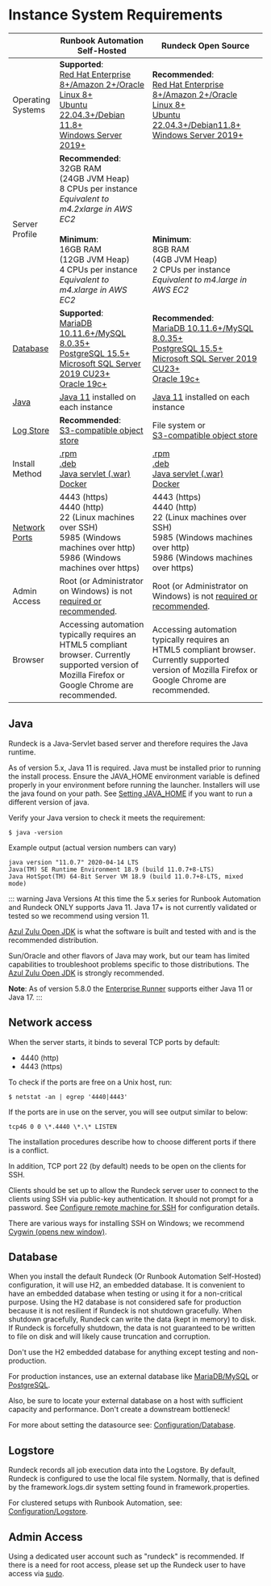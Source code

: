 # Instance System Requirements
|| Runbook Automation Self-Hosted | Rundeck Open Source |
| --- | ---------- | --- |
| Operating Systems | **Supported**:<br>[Red Hat Enterprise 8+/Amazon 2+/Oracle Linux 8+](/administration/install/linux-rpm.md)<br>[Ubuntu 22.04.3+/Debian 11.8+](/administration/install/linux-deb.md)<br>[Windows Server 2019+](/administration/install/windows.md) | **Recommended**:<br>[Red Hat Enterprise 8+/Amazon 2+/Oracle Linux 8+](/administration/install/linux-rpm.md)<br>[Ubuntu 22.04.3+/Debian11.8+](/administration/install/linux-deb.md)<br>[Windows Server 2019+](/administration/install/windows.md) |
| Server Profile | **Recommended**:<br>32GB RAM<br>(24GB JVM Heap)<br>8 CPUs per instance<br>*Equivalent to m4.2xlarge in AWS EC2*<br><br>**Minimum**:<br>16GB RAM<br>(12GB JVM Heap)<br>4 CPUs per instance<br>*Equivalent to m4.xlarge in AWS EC2* | <br><br><br><br><br><br><br>**Minimum**:<br>8GB RAM<br>(4GB JVM Heap)<br>2 CPUs per instance<br>*Equivalent to m4.large in AWS EC2*  |
| [Database](#database) | **Supported**:<br>[MariaDB 10.11.6+/MySQL 8.0.35+](/administration/configuration/database/mysql.md)<br>[PostgreSQL 15.5+](/administration/configuration/database/postgres.md)<br>[Microsoft SQL Server 2019 CU23+](/administration/configuration/database/mssql.md)<br>[Oracle 19c+](/administration/configuration/database/oracle.md) | **Recommended**:<br>[MariaDB 10.11.6+/MySQL 8.0.35+](/administration/configuration/database/mysql.md)<br> [PostgreSQL 15.5+](/administration/configuration/database/postgres.md)<br>[Microsoft SQL Server 2019 CU23+](/administration/configuration/database/mssql.md)<br>[Oracle 19c+](/administration/configuration/database/oracle.md) |
| [Java](#java) | [Java 11](#java) installed on each instance | [Java 11](#java) installed on each instance |
| [Log Store](#logstore) | **Recommended**:<br>[S3-compatible object store](/learning/howto/S3-minio.md#s3-or-minio-for-execution-logs) | File system or <br>[S3-compatible object store](/learning/howto/S3-minio.md#s3-or-minio-for-execution-logs) |
| Install Method | [.rpm](/administration/install/linux-rpm.md)<br> [.deb](/administration/install/linux-deb.md)<br>[Java servlet (.war)](/administration/install/jar.md)<br>[Docker](/administration/install/docker.md) | [.rpm](/administration/install/linux-rpm.md)<br>[.deb](/administration/install/linux-deb.md)<br>[Java servlet (.war)](/administration/install/jar.md)<br>[Docker](/administration/install/docker.md) |
| [Network Ports](#network-access) | 4443 (https)<br>4440 (http)<br>22 (Linux machines over SSH)<br>5985 (Windows machines over http)<br>5986 (Windows machines over https) | 4443 (https)<br>4440 (http)<br>22 (Linux machines over SSH)<br>5985 (Windows machines over http)<br>5986 (Windows machines over https) |
| Admin Access | Root (or Administrator on Windows) is not [required or recommended](#admin-access). | Root (or Administrator on Windows) is not [required or recommended](#admin-access). |
| Browser | Accessing automation typically requires an HTML5 compliant browser. Currently supported version of Mozilla Firefox or Google Chrome are recommended. | Accessing automation typically requires an HTML5 compliant browser. Currently supported version of Mozilla Firefox or Google Chrome are recommended. |

## Java

Rundeck is a Java-Servlet based server and therefore requires the Java runtime.

As of version 5.x, Java 11 is required. Java must be installed prior to running the install process. Ensure the JAVA\_HOME environment variable is defined properly in your environment before running the launcher. Installers will use the java found on your path. See [Setting JAVA\_HOME](/administration/maintenance/startup.md#setting-java_home) if you want to run a different version of java.

Verify your Java version to check it meets the requirement:

```
$ java -version
```

Example output (actual version numbers can vary)

```
java version "11.0.7" 2020-04-14 LTS
Java(TM) SE Runtime Environment 18.9 (build 11.0.7+8-LTS)
Java HotSpot(TM) 64-Bit Server VM 18.9 (build 11.0.7+8-LTS, mixed mode)
```

::: warning Java Versions
At this time the 5.x series for Runbook Automation and Rundeck ONLY supports Java 11.  Java 17+ is not currently validated or tested so we recommend using version 11.

[Azul Zulu Open JDK](https://www.azul.com/downloads/?package=jdk#zulu) is what the software is built and tested with and is the recommended distribution.

Sun/Oracle and other flavors of Java may work, but our team has limited capabilities to troubleshoot problems specific to those distributions. The [Azul Zulu Open JDK](https://www.azul.com/downloads/?package=jdk#zulu) is strongly recommended.

**Note**: As of version 5.8.0 the [Enterprise Runner](/administration/runner/index.md) supports either Java 11 or Java 17.
:::

## Network access

When the server starts, it binds to several TCP ports by default:

- 4440 (http)
- 4443 (https)

To check if the ports are free on a Unix host, run:

```
$ netstat -an | egrep '4440|4443'
```

If the ports are in use on the server, you will see output similar to below:

```
tcp46 0 0 \*.4440 \*.\* LISTEN
```

The installation procedures describe how to choose different ports if there is a conflict.

In addition, TCP port 22 (by default) needs to be open on the clients for SSH.

Clients should be set up to allow the Rundeck server user to connect to the clients using SSH via public-key authentication. It should not prompt for a password. See [Configure remote machine for SSH](/manual/projects/node-execution/ssh.md#configuring-remote-machine-for-ssh) for configuration details.

There are various ways for installing SSH on Windows; we recommend [Cygwin (opens new window)](https://www.cygwin.com/).

## Database

When you install the default Rundeck (Or Runbook Automation Self-Hosted) configuration, it will use H2, an embedded database. It is convenient to have an embedded database when testing or using it for a non-critical purpose. Using the H2 database is not considered safe for production because it is not resilient if Rundeck is not shutdown gracefully. When shutdown gracefully, Rundeck can write the data (kept in memory) to disk. If Rundeck is forcefully shutdown, the data is not guaranteed to be written to file on disk and will likely cause truncation and corruption.

Don't use the H2 embedded database for anything except testing and non-production.

For production instances, use an external database like [MariaDB/MySQL](/administration/configuration/database/mysql.md) or [PostgreSQL](/administration/configuration/database/postgres.md).

Also, be sure to locate your external database on a host with sufficient capacity and performance. Don't create a downstream bottleneck!

For more about setting the datasource see: [Configuration/Database](/administration/configuration/database/index.md).

## Logstore<br>
Rundeck records all job execution data into the Logstore. By default, Rundeck is configured to use the local file system. Normally, that is defined by the framework.logs.dir system setting found in framework.properties.

For clustered setups with Runbook Automation, see: [Configuration/Logstore](/administration/cluster/logstore/index.md).

## Admin Access<br>
Using a dedicated user account such as "rundeck" is recommended. If there is a need for root access, please set up the Rundeck user to have access via [sudo](https://en.wikipedia.org/wiki/Sudo).
